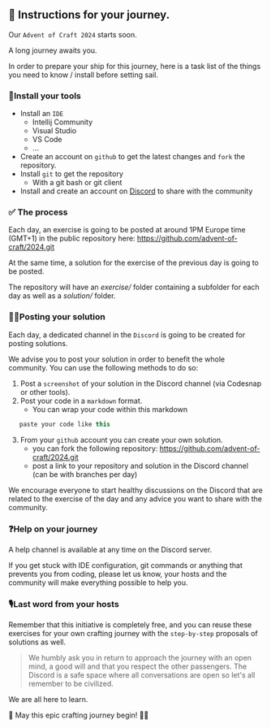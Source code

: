 ## 🚀 Instructions for your journey.
Our `Advent of Craft 2024` starts soon.

A long journey awaits you.

In order to prepare your ship for this journey, here is a task list of the things you need to know / install before setting sail.

### 🔨Install your tools
- Install an `IDE`
  - Intellij Community
  - Visual Studio
  - VS Code
  - ...
- Create an account on `github` to get the latest changes and `fork` the repository.
- Install `git` to get the repository
  - With a git bash or git client
- Install and create an account on [Discord](https://discord.gg/E5Z9s9UKTS) to share with the community

### ✅ The process

Each day, an exercise is going to be posted at around 1PM Europe time (GMT+1) in the public repository here: https://github.com/advent-of-craft/2024.git

At the same time, a solution for the exercise of the previous day is going to be posted.

The repository will have an _exercise/_ folder containing a subfolder for each day as well as a _solution/_ folder.

### 👨‍💻Posting your solution

Each day, a dedicated channel in the `Discord` is going to be created for posting solutions.

We advise you to post your solution in order to benefit the whole community.
You can use the following methods to do so:

1) Post a `screenshot` of your solution in the Discord channel (via Codesnap or other tools).
2) Post your code in a `markdown` format.
   - You can wrap your code within this markdown

```java
   paste your code like this
```

3) From your `github` account you can create your own solution.
   - you can fork the following repository: https://github.com/advent-of-craft/2024.git
   - post a link to your repository and solution in the Discord channel (can be with branches per day)

We encourage everyone to start healthy discussions on the Discord that are related to the exercise of the day and any advice you want to share with the community.

### ❓Help on your journey

A help channel is available at any time on the Discord server.

If you get stuck with IDE configuration, git commands or anything that prevents you from coding, please let us know, your hosts and the community will make everything possible to help you.

### 🎙️Last word from your hosts

Remember that this initiative is completely free, and you can reuse these exercises for your own crafting journey with the `step-by-step` proposals of solutions as well.

> We humbly ask you in return to approach the journey with an open mind,
a good will and that you respect the other passengers. The Discord is a safe
space where all conversations are open so let's all remember to be civilized.

We are all here to learn.

🎅 May this epic crafting journey begin! 🧑‍🎄

